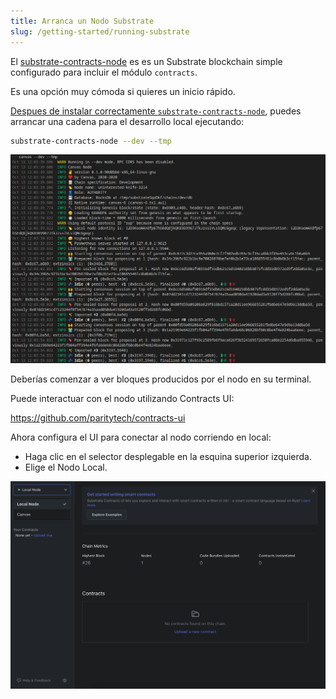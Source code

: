 ```yaml
---
title: Arranca un Nodo Substrate
slug: /getting-started/running-substrate
---
```


El [substrate-contracts-node](https://github.com/paritytech/substrate-contracts-node#note) es es un Substrate blockchain simple configurado para incluir el módulo `contracts`.

Es una opción muy cómoda si quieres un inicio rápido.

[Despues de instalar correctamente `substrate-contracts-node`](/getting-started/setup), puedes arrancar una cadena para el desarrollo local ejecutando:

```bash
substrate-contracts-node --dev --tmp
```

![Una imagen del terminal arrancando el nodo Substrate](./assets/start-substrate-node.png)

Deberías comenzar a ver bloques producidos por el nodo en su terminal.

Puede interactuar con el nodo utilizando Contracts UI:

<a href="https://github.com/paritytech/contracts-ui">https://github.com/paritytech/contracts-ui</a>

Ahora configura el UI para conectar al nodo corriendo en local:

- Haga clic en el selector desplegable en la esquina superior izquierda.
- Elige el Nodo Local.

![Conecta al nodo local](./assets/canvas-connect-to-local.png)
